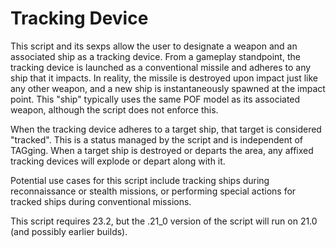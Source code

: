 # Tracking Device

This script and its sexps allow the user to designate a weapon and an associated ship as a tracking device.  From a gameplay standpoint, the tracking device is launched as a conventional missile and adheres to any ship that it impacts.  In reality, the missile is destroyed upon impact just like any other weapon, and a new ship is instantaneously spawned at the impact point.  This "ship" typically uses the same POF model as its associated weapon, although the script does not enforce this.

When the tracking device adheres to a target ship, that target is considered "tracked".  This is a status managed by the script and is independent of TAGging.  When a target ship is destroyed or departs the area, any affixed tracking devices will explode or depart along with it.

Potential use cases for this script include tracking ships during reconnaissance or stealth missions, or performing special actions for tracked ships during conventional missions.

This script requires 23.2, but the .21_0 version of the script will run on 21.0 (and possibly earlier builds).
